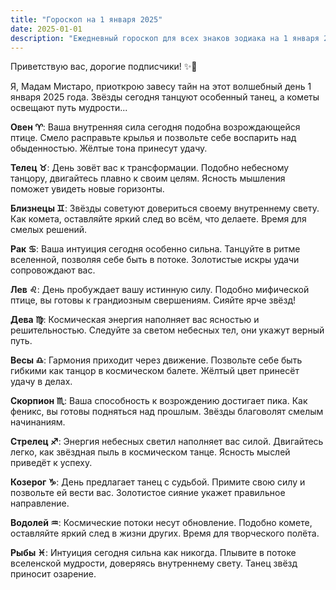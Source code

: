 ```yaml
---
title: "Гороскоп на 1 января 2025"
date: 2025-01-01
description: "Ежедневный гороскоп для всех знаков зодиака на 1 января 2025 года от Мадам Мистаро"
---
```


Приветствую вас, дорогие подписчики! ✨🔮

Я, Мадам Мистаро, приоткрою завесу тайн на этот волшебный день 1 января 2025 года. Звёзды сегодня танцуют особенный танец, а кометы освещают путь мудрости...

<b>Овен ♈️</b>: Ваша внутренняя сила сегодня подобна возрождающейся птице. Смело расправьте крылья и позвольте себе воспарить над обыденностью. Жёлтые тона принесут удачу.

<b>Телец ♉️</b>: День зовёт вас к трансформации. Подобно небесному танцору, двигайтесь плавно к своим целям. Ясность мышления поможет увидеть новые горизонты.

<b>Близнецы ♊️</b>: Звёзды советуют довериться своему внутреннему свету. Как комета, оставляйте яркий след во всём, что делаете. Время для смелых решений.

<b>Рак ♋️</b>: Ваша интуиция сегодня особенно сильна. Танцуйте в ритме вселенной, позволяя себе быть в потоке. Золотистые искры удачи сопровождают вас.

<b>Лев ♌️</b>: День пробуждает вашу истинную силу. Подобно мифической птице, вы готовы к грандиозным свершениям. Сияйте ярче звёзд!

<b>Дева ♍️</b>: Космическая энергия наполняет вас ясностью и решительностью. Следуйте за светом небесных тел, они укажут верный путь.

<b>Весы ♎️</b>: Гармония приходит через движение. Позвольте себе быть гибкими как танцор в космическом балете. Жёлтый цвет принесёт удачу в делах.

<b>Скорпион ♏️</b>: Ваша способность к возрождению достигает пика. Как феникс, вы готовы подняться над прошлым. Звёзды благоволят смелым начинаниям.

<b>Стрелец ♐️</b>: Энергия небесных светил наполняет вас силой. Двигайтесь легко, как звёздная пыль в космическом танце. Ясность мыслей приведёт к успеху.

<b>Козерог ♑️</b>: День предлагает танец с судьбой. Примите свою силу и позвольте ей вести вас. Золотистое сияние укажет правильное направление.

<b>Водолей ♒️</b>: Космические потоки несут обновление. Подобно комете, оставляйте яркий след в жизни других. Время для творческого полёта.

<b>Рыбы ♓️</b>: Интуиция сегодня сильна как никогда. Плывите в потоке вселенской мудрости, доверяясь внутреннему свету. Танец звёзд приносит озарение.